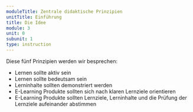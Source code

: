 ```yaml
---
moduleTitle: Zentrale didaktische Prinzipien
unitTitle: Einführung
title: Die Idee
module: 3
unit: 0
subunit: 1
type: instruction
---
```


Diese fünf Prinzipien werden wir besprechen:

* Lernen sollte aktiv sein
* Lernen sollte bedeutsam sein
* Lerninhalte sollten demonstriert werden
* E-Learning Produkte sollten sich nach klaren Lernziele orientieren
* E-Learning Produkte sollten Lernziele, Lerninhalte und die Prüfung der Lernziele aufeinander abstimmen


